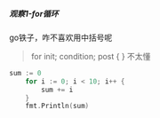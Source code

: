 ##### 观察1-for循环

go铁子，咋不喜欢用中括号呢

> for init; condition; post { }
不太懂

```go
sum := 0
	for i := 0; i < 10; i++ {
		sum += i
	}
	fmt.Println(sum)
```
